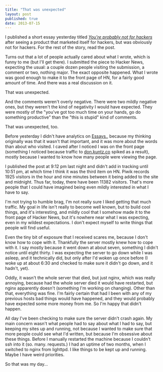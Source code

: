 ```yaml
---
title: "That was unexpected"
layout: post
published: true
date: 2013-07-15
---
```


I published a short essay yesterday titled 
[*You're probably not for hackers*](http://essays.kuntz.co/you-re-probably-not-for-hackers/) 
after seeing a product that marketed itself for hackers, but was obviously not
for hackers. For the rest of the story, read the post.

Turns out that a lot of people actually cared about what I wrote, which is funny
to me (but I'll get there). I submitted the piece to Hacker News, expecting the
usual: a couple dozen people visiting the submission, a comment or two, nothing
major. The exact opposite happened. What I wrote was good enough to make it to
the front page of HN, for a fairly good amount of time. And there was a real
discussion on it.

That was unexpected.

And the comments weren't overly negative. There were two mildly negative ones,
but they weren't the kind of negativity I would have expected. They were mostly
of the "you've got too much time on your hands, go do something productive" than
the "this is stupid" kind of comments.

That was unexpected, too.

Before yesterday I didn't have analytics on [Essays.](http://essays.kuntz.co),
because my thinking originally was that it wasn't that important, and it was
more about the words than about who visited. I caved after I noticed I was on
the front page (something I noticed because traffic to
[don.kuntz.co](http://don.kuntz.co) spiked as a result), mostly because I wanted
to know how many people were viewing the page.

I published the post at 9:12 pm last night and didn't add in tracking until
10:51 pm, at which time I think it was the third item on HN. Piwik records 1925
visitors in the hour and nine minutes between it being added to the site and
midnight. Thus far, today, there have been 11382 visitors. That's more people
that I could have imagined being even mildly interested in what I have to say.

I'm not trying to humble brag, I'm not really sure I liked getting that much
traffic. My goal in life isn't really to become well known, but to build cool
things, and it's interesting, and mildly cool that I somehow made it to the
front page of Hacker News, but it's nowhere near what I was expecting, even in
my wildest expectations. I don't expect myself to write things that people will
find useful.

Even the tiny bit of exposure that I received scares me, because I don't know
how to cope with it. Thankfully the server mostly knew how to cope with it. I
say mostly because it went down at about seven, something I didn't notice until
eight thirty. I was expecting the server to go down while I was asleep, and it
technically did, but only after I'd woken up once before (I woke up at about
6:30 and checked to make sure it didn't go down, and it hadn't, yet).

Oddly, it wasn't the whole server that died, but just nginx, which was really
annoying, because had the whole server died it would have restarted, but nginx
apparently doesn't (something I'm working on changing). Other than that,
everything was fine. I'm fairly certain that had I been with any of my previous
hosts bad things would have happened, and they would probably have expected some
more money from me. So I'm happy that didn't happen.

All day I've been checking to make sure the server didn't crash again. My main
concern wasn't what people had to say about what I had to say, but keeping my
sites up and running, not because I wanted to make sure that more people could
see what I'd written, but because I'm obsessive about these things. Before I
manually restarted the machine because I couldn't ssh into it (so. many.
requests.) I had an uptime of two months, when I switched to nginx from
lighttpd. I like things to be kept up and running. Maybe I have weird
priorities.

So that was my day...
